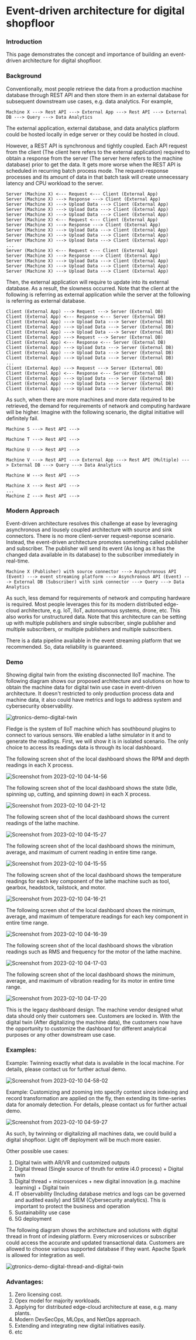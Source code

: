# Event-driven architecture for digital shopfloor

### Introduction
This page demonstrates the concept and importance of building an event-driven architecture for digital shopfloor.

### Background
Conventionally, most people retrieve the data from a production machine database through REST API and then store them in an external database for subsequent downstream use cases, e.g. data analytics. For example,

```
Machine X ---> Rest API ---> External App ---> Rest API ---> External DB ---> Query ---> Data Analytics
```

The external application, external database, and data analytics platform could be hosted locally in edge server or they could be hosted in cloud.

However, a REST API is synchronous and tightly coupled. Each API request from the client (The client here refers to the external application) required to obtain a response from the server (The server here refers to the machine database) prior to get the data. It gets more worse when the REST API is scheduled in recurring batch process mode. The request-response processes and its amount of data in that batch task will create unnecessary latency and CPU workload to the server.

```
Server (Machine X) <--- Request <--- Client (External App)
Server (Machine X) ---> Response ---> Client (External App)
Server (Machine X) ---> Upload Data ---> Client (External App)
Server (Machine X) ---> Upload Data ---> Client (External App)
Server (Machine X) ---> Upload Data ---> Client (External App)
Server (Machine X) <--- Request <--- Client (External App)
Server (Machine X) ---> Response ---> Client (External App)
Server (Machine X) ---> Upload Data ---> Client (External App)
Server (Machine X) ---> Upload Data ---> Client (External App)
Server (Machine X) ---> Upload Data ---> Client (External App)
...
Server (Machine X) <--- Request <--- Client (External App)
Server (Machine X) ---> Response ---> Client (External App)
Server (Machine X) ---> Upload Data ---> Client (External App)
Server (Machine X) ---> Upload Data ---> Client (External App)
Server (Machine X) ---> Upload Data ---> Client (External App)
```

Then, the external application will require to update into its external database. As a result, the slowness occurred. Note that the client at the following is referring as external application while the server at the following is referring as external database.

```
Client (External App) ---> Request ---> Server (External DB)
Client (External App) <--- Response <--- Server (External DB)
Client (External App) ---> Upload Data ---> Server (External DB)
Client (External App) ---> Upload Data ---> Server (External DB)
Client (External App) ---> Upload Data ---> Server (External DB)
Client (External App) ---> Request ---> Server (External DB)
Client (External App) <--- Response <--- Server (External DB)
Client (External App) ---> Upload Data ---> Server (External DB)
Client (External App) ---> Upload Data ---> Server (External DB)
Client (External App) ---> Upload Data ---> Server (External DB)
...
Client (External App) ---> Request ---> Server (External DB)
Client (External App) <--- Response <--- Server (External DB)
Client (External App) ---> Upload Data ---> Server (External DB)
Client (External App) ---> Upload Data ---> Server (External DB)
Client (External App) ---> Upload Data ---> Server (External DB)
```

As such, when there are more machines and more data required to be retrieved, the demand for requirements of network and computing hardware will be higher. Imagine with the following scenario, the digital initiative will definitely fail.

```
Machine S ---> Rest API ---> 

Machine T ---> Rest API --->

Machine U ---> Rest API --->

Machine V ---> Rest API ---> External App ---> Rest API (Multiple) ---> External DB ---> Query ---> Data Analytics

Machine W ---> Rest API ---> 

Machine X ---> Rest API ---> 
...
Machine Z ---> Rest API ---> 
```

### Modern Approach
Event-driven architecture resolves this challenge at ease by leveraging asynchronous and lousely coupled architecture with source and sink connectors. There is no more client-server request-reponse scenario. Instead, the event-driven architecture promotes something called publisher and subscriber. The publisher will send its event (As long as it has the changed data available in its database) to the subscriber immediately in real-time.

```
Machine X (Publisher) with source connector ---> Asynchronous API (Event) ---> event streaming platform ---> Asynchronous API (Event) ---> External DB (Subscriber) with sink connector ---> Query ---> Data Analytics
```

As such, less demand for requirements of network and computing hardware is required. Most people leverages this for its modern distributed edge-cloud architecture, e.g. IoT, IIoT, autonoumous systems, drone, etc. This also works for unstructured data. Note that this architecture can be setting up with multiple publishers and single subscriber, single publisher and multiple subscribers, or multiple publishers and multiple subscribers.

There is a data pipeline available in the event streaming platform that we recommended. So, data reliability is guaranteed.

### Demo
Showing digital twin from the existing disconnected IIoT machine. The following diagram shows our proposed architecture and solutions on how to obtain the machine data for digital twin use case in event-driven architecture. It doesn't restricted to only production process data and machine data, it also could have metrics and logs to address system and cybersecurity observability.

![gtronics-demo-digital-twin](https://user-images.githubusercontent.com/107167692/217925435-a9e97193-e167-4d56-b107-65d371f18de0.png)

Fledge is the system of IIoT machine which has southbound plugins to connect to various sensors. We enabled a lathe simulator in it and to generate the readings. First, we will show it is in isolated scenario. The only choice to access its readings data is through its local dashboard.

The following screen shot of the local dashboard shows the RPM and depth readings in each X process.

![Screenshot from 2023-02-10 04-14-56](https://user-images.githubusercontent.com/107167692/217927586-8c59f74f-e5ff-49c8-b953-76eee8c5074f.png)

The following screen shot of the local dashboard shows the state (Idle, spinning up, cutting, and spinning down) in each X process. 

![Screenshot from 2023-02-10 04-21-12](https://user-images.githubusercontent.com/107167692/217928232-a246a236-4941-4680-9e41-5b4f03fcc5f1.png)

The following screen shot of the local dashboard shows the current readings of the lathe machine.

![Screenshot from 2023-02-10 04-15-27](https://user-images.githubusercontent.com/107167692/217928471-1627bcdf-7623-4cbb-abbb-1804450631d3.png)

The following screen shot of the local dashboard shows the minimum, average, and maximum of current reading in entire time range.

![Screenshot from 2023-02-10 04-15-55](https://user-images.githubusercontent.com/107167692/217928825-1d33b2e7-5fa0-4f24-8378-ace8817c9b17.png)

The following screen shot of the local dashboard shows the temperature readings for each key component of the lathe machine such as tool, gearbox, headstock, tailstock, and motor.

![Screenshot from 2023-02-10 04-16-21](https://user-images.githubusercontent.com/107167692/217928925-1697727b-3bda-41b9-a355-79c96d3e5aaa.png)

The following screen shot of the local dashboard shows the minimum, average, and maximum of temperature readings for each key component in entire time range.

![Screenshot from 2023-02-10 04-16-39](https://user-images.githubusercontent.com/107167692/217929145-3b2c45f8-7a1f-47ef-a444-eef968e3dadc.png)

The following screen shot of the local dashboard shows the vibration readings such as RMS and frequency for the motor of the lathe machine.

![Screenshot from 2023-02-10 04-17-03](https://user-images.githubusercontent.com/107167692/217929300-85fb9235-f415-40cd-a8cb-183662cbcbe5.png)

The following screen shot of the local dashboard shows the minimum, average, and maximum of vibration reading for its motor in entire time range.

![Screenshot from 2023-02-10 04-17-20](https://user-images.githubusercontent.com/107167692/217929457-4998d6ef-3dc9-41ec-9aa7-ee7caf056419.png)

This is the legacy dashboard design. The machine vendor designed what data should only their customers see. Customers are locked in. With the digital twin (After digitalizing the machine data), the customers now have the opportunity to customize the dashboard for different analytical purposes or any other downstream use case.

### Examples:

Example: Twinning exactly what data is available in the local machine. For details, please contact us for further actual demo.

![Screenshot from 2023-02-10 04-58-02](https://user-images.githubusercontent.com/107167692/217937683-59c3b12f-7e05-461a-8f56-d14fb6265c21.png)

Example: Customizing and zooming into specify context since indexing and record transformation are applied on the fly, then extending its time-series data for anomaly detection. For details, please contact us for further actual demo.

![Screenshot from 2023-02-10 04-59-27](https://user-images.githubusercontent.com/107167692/217937941-57dc6f9b-c789-4c11-88df-38dc18fc2732.png)

As such, by twinning or digitalizing all machines data, we could build a digital shopfloor. Light off deployment will be much more easier.

Other possible use cases:
1. Digital twin with AR/VR and customized outputs
2. Digital thread (Single source of thruth for entire i4.0 process) + Digital twin
3. Digital thread + microservices + new digital innovation (e.g. machine learning) + Digital twin
4. IT observability (Including database metrics and logs can be governed and audited easily) and SIEM (Cybersecurity analytics). This is important to protect the business and operation
5. Sustainability use case 
6. 5G deployment 

The following diagram shows the architecture and solutions with digital thread in front of indexing platform. Every microservices or subscriber could access the accurate and updated transactional data. Customers are allowed to choose various supported database if they want. Apache Spark is allowed for integration as well.

![gtronics-demo-digital-thread-and-digital-twin](https://user-images.githubusercontent.com/107167692/217938543-08e6552a-32e8-44dd-8eb1-c139ac0c0752.png)

### Advantages:
1. Zero licensing cost.
2. Opex model for majority workloads.
3. Applying for distributed edge-cloud architecture at ease, e.g. many plants.
4. Modern DevSecOps, MLOps, and NetOps approach.
5. Extending and integrating new digital initiatives easily.
6. etc

